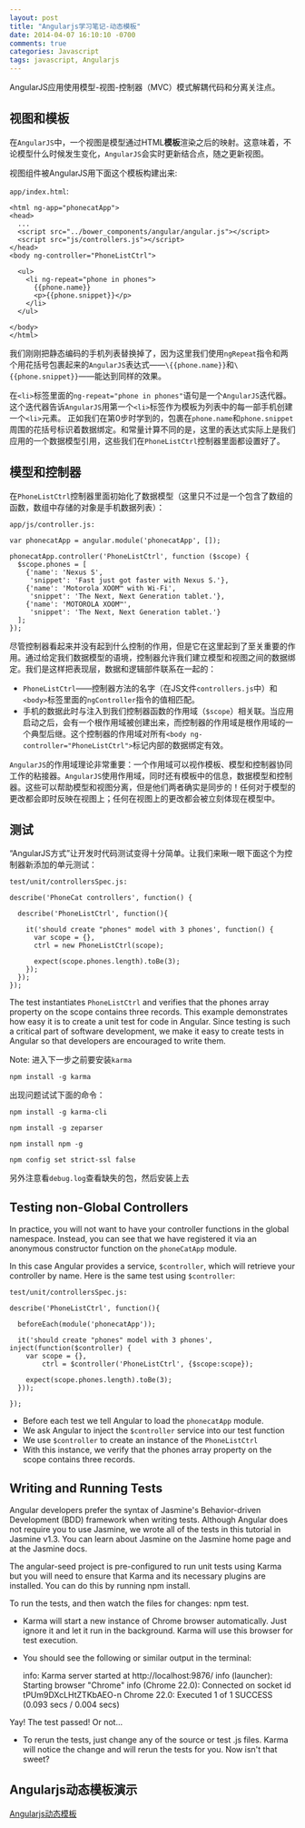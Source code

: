 ```yaml
---
layout: post
title: "Angularjs学习笔记-动态模板"
date: 2014-04-07 16:10:10 -0700
comments: true
categories: Javascript
tags: javascript, Angularjs
---
```


AngularJS应用使用模型-视图-控制器（MVC）模式解耦代码和分离关注点。

## 视图和模板

在`AngularJS`中，一个视图是模型通过HTML**模板**渲染之后的映射。这意味着，不论模型什么时候发生变化，`AngularJS`会实时更新结合点，随之更新视图。

视图组件被AngularJS用下面这个模板构建出来:

`app/index.html`:

	<html ng-app="phonecatApp">
	<head>
	  ...
	  <script src="../bower_components/angular/angular.js"></script>
	  <script src="js/controllers.js"></script>
	</head>
	<body ng-controller="PhoneListCtrl">
	 
	  <ul>
	    <li ng-repeat="phone in phones">
	      {{phone.name}}
	      <p>{{phone.snippet}}</p>
	    </li>
	  </ul>
	 
	</body>
	</html>

我们刚刚把静态编码的手机列表替换掉了，因为这里我们使用`ngRepeat`指令和两个用花括号包裹起来的`AngularJS`表达式——`\{{phone.name}}`和`\{{phone.snippet}}`——能达到同样的效果。

在`<li>`标签里面的`ng-repeat="phone in phones"`语句是一个`AngularJS`迭代器。这个迭代器告诉`AngularJS`用第一个`<li>`标签作为模板为列表中的每一部手机创建一个`<li>`元素。
正如我们在第0步时学到的，包裹在`phone.name`和`phone.snippet`周围的花括号标识着数据绑定。和常量计算不同的是，这里的表达式实际上是我们应用的一个数据模型引用，这些我们在`PhoneListCtrl`控制器里面都设置好了。

## 模型和控制器

在`PhoneListCtrl`控制器里面初始化了数据模型（这里只不过是一个包含了数组的函数，数组中存储的对象是手机数据列表）：

`app/js/controller.js:`
 
	var phonecatApp = angular.module('phonecatApp', []);
	 
	phonecatApp.controller('PhoneListCtrl', function ($scope) {
	  $scope.phones = [
	    {'name': 'Nexus S',
	     'snippet': 'Fast just got faster with Nexus S.'},
	    {'name': 'Motorola XOOM™ with Wi-Fi',
	     'snippet': 'The Next, Next Generation tablet.'},
	    {'name': 'MOTOROLA XOOM™',
	     'snippet': 'The Next, Next Generation tablet.'}
	  ];
	});

尽管控制器看起来并没有起到什么控制的作用，但是它在这里起到了至关重要的作用。通过给定我们数据模型的语境，控制器允许我们建立模型和视图之间的数据绑定。我们是这样把表现层，数据和逻辑部件联系在一起的：

* `PhoneListCtrl`——控制器方法的名字（在JS文件`controllers.js`中）和`<body>`标签里面的`ngController`指令的值相匹配。
* 手机的数据此时与注入到我们控制器函数的作用域（`$scope`）相关联。当应用启动之后，会有一个根作用域被创建出来，而控制器的作用域是根作用域的一个典型后继。这个控制器的作用域对所有`<body ng-controller="PhoneListCtrl">`标记内部的数据绑定有效。

`AngularJS`的作用域理论非常重要：一个作用域可以视作模板、模型和控制器协同工作的粘接器。`AngularJS`使用作用域，同时还有模板中的信息，数据模型和控制器。这些可以帮助模型和视图分离，但是他们两者确实是同步的！任何对于模型的更改都会即时反映在视图上；任何在视图上的更改都会被立刻体现在模型中。	

## 测试

“AngularJS方式”让开发时代码测试变得十分简单。让我们来瞅一眼下面这个为控制器新添加的单元测试：

`test/unit/controllersSpec.js:`

	describe('PhoneCat controllers', function() {

	  describe('PhoneListCtrl', function(){

	    it('should create "phones" model with 3 phones', function() {
	      var scope = {},
	      ctrl = new PhoneListCtrl(scope);

	      expect(scope.phones.length).toBe(3);
	    });
	  });
	});

The test instantiates `PhoneListCtrl` and verifies that the phones array property on the scope contains three records. This example demonstrates how easy it is to create a unit test for code in Angular. Since testing is such a critical part of software development, we make it easy to create tests in Angular so that developers are encouraged to write them.

Note: 进入下一步之前要安装`karma`

	npm install -g karma

出现问题试试下面的命令：

	npm install -g karma-cli

	npm install -g zeparser

	npm install npm -g

	npm config set strict-ssl false

另外注意看`debug.log`查看缺失的包，然后安装上去	


## Testing non-Global Controllers

In practice, you will not want to have your controller functions in the global namespace. Instead, you can see that we have registered it via an anonymous constructor function on the `phoneCatApp` module.

In this case Angular provides a service, `$controller`, which will retrieve your controller by name. Here is the same test using `$controller`:

`test/unit/controllersSpec.js:`

	describe('PhoneListCtrl', function(){
	 
	  beforeEach(module('phonecatApp'));
	 
	  it('should create "phones" model with 3 phones', inject(function($controller) {
	    var scope = {},
	        ctrl = $controller('PhoneListCtrl', {$scope:scope});
	 
	    expect(scope.phones.length).toBe(3);
	  }));
	 
	});

* Before each test we tell Angular to load the `phonecatApp` module.
* We ask Angular to inject the `$controller` service into our test function
* We use `$controller` to create an instance of the `PhoneListCtrl`
* With this instance, we verify that the phones array property on the scope contains three records.	

## Writing and Running Tests

Angular developers prefer the syntax of Jasmine's Behavior-driven Development (BDD) framework when writing tests. Although Angular does not require you to use Jasmine, we wrote all of the tests in this tutorial in Jasmine v1.3. You can learn about Jasmine on the Jasmine home page and at the Jasmine docs.

The angular-seed project is pre-configured to run unit tests using Karma but you will need to ensure that Karma and its necessary plugins are installed. You can do this by running npm install.

To run the tests, and then watch the files for changes: npm test.

* Karma will start a new instance of Chrome browser automatically. Just ignore it and let it run in the background. Karma will use this browser for test execution.
* You should see the following or similar output in the terminal:

	info: Karma server started at http://localhost:9876/
	info (launcher): Starting  browser "Chrome"
	info (Chrome 22.0): Connected on socket id tPUm9DXcLHtZTKbAEO-n
	Chrome 22.0: Executed 1 of 1 SUCCESS (0.093 secs / 0.004 secs)

Yay! The test passed! Or not...

* To rerun the tests, just change any of the source or test .js files. Karma will notice the change and will rerun the tests for you. Now isn't that sweet?

## Angularjs动态模板演示

[Angularjs动态模板](/phonecat/step-2/app/)
